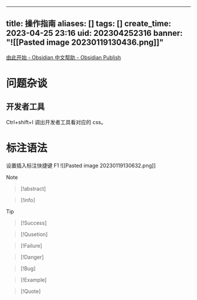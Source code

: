 
---
title: 操作指南
aliases: []
tags: []
create_time: 2023-04-25 23:16
uid: 202304252316
banner: "![[Pasted image 20230119130436.png]]"
---


[由此开始 - Obsidian 中文帮助 - Obsidian Publish](https://publish.obsidian.md/help-zh/%E7%94%B1%E6%AD%A4%E5%BC%80%E5%A7%8B)
# 问题杂谈
## 开发者工具
Ctrl+shift+I 调出开发者工具看对应的 css。

# 标注语法
设置插入标注快捷键 F1
![[Pasted image 20230119130632.png]]
>[!note]

>[!abstract]

>[!info]

>[!Tip]

>[!Success]

>[!Qusetion]

>[!Failure]

>[!Danger]

>[!Bug]

>[!Example]
>

>[!Quote]



